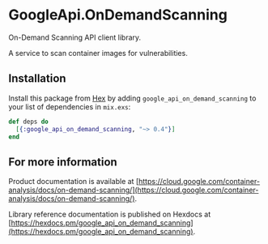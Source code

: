 # GoogleApi.OnDemandScanning

On-Demand Scanning API client library.

A service to scan container images for vulnerabilities.

## Installation

Install this package from [Hex](https://hex.pm) by adding
`google_api_on_demand_scanning` to your list of dependencies in `mix.exs`:

```elixir
def deps do
  [{:google_api_on_demand_scanning, "~> 0.4"}]
end
```

## For more information

Product documentation is available at [https://cloud.google.com/container-analysis/docs/on-demand-scanning/](https://cloud.google.com/container-analysis/docs/on-demand-scanning/).

Library reference documentation is published on Hexdocs at
[https://hexdocs.pm/google_api_on_demand_scanning](https://hexdocs.pm/google_api_on_demand_scanning).
